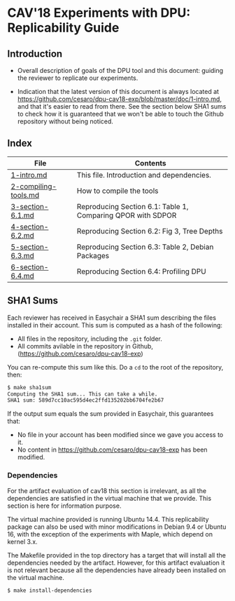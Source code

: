 CAV'18 Experiments with DPU: Replicability Guide
================================================

## Introduction

- Overall description of goals of the DPU tool and this document: guiding the
  reviewer to replicate our experiments.

- Indication that the latest version of this document is always located at
  https://github.com/cesaro/dpu-cav18-exp/blob/master/doc/1-intro.md, and that
  it's easier to read from there. See the section below SHA1 sums to check how
  it is guaranteed that we won't be able to touch the Github repository without
  being noticed.

## Index

| File                   | Contents
| ---------------------- | -----------------------------------------------------
| [1-intro.md]           | This file. Introduction and dependencies.
| [2-compiling-tools.md] | How to compile the tools
| [3-section-6.1.md]     | Reproducing Section 6.1: Table 1, Comparing QPOR with SDPOR
| [4-section-6.2.md]     | Reproducing Section 6.2: Fig 3, Tree Depths
| [5-section-6.3.md]     | Reproducing Section 6.3: Table 2, Debian Packages
| [6-section-6.4.md]     | Reproducing Section 6.4: Profiling DPU

[1-intro.md]:           1-intro.md
[2-compiling-tools.md]: 2-compiling-tools.md
[3-section-6.1.md]:     3-section-6.1.md
[4-section-6.2.md]:     4-section-6.2.md
[5-section-6.3.md]:     5-section-6.3.md
[6-section-6.4.md]:     6-section-6.4.md

## SHA1 Sums

Each reviewer has received in Easychair a SHA1 sum describing the files
installed in their account. This sum is computed as a hash of the following:

* All files in the repository, including the `.git` folder.
* All commits avilable in the repository in Github,
  (https://github.com/cesaro/dpu-cav18-exp)

You can re-compute this sum like this. Do a `cd` to the root of the repository,
then:

```sh
$ make sha1sum
Computing the SHA1 sum... This can take a while.
SHA1 sum: 589d7cc10ac595d4ec2ffd135202bb6704fe2b67
```

If the output sum equals the sum provided in Easychair, this guarantees that:

* No file in your account has been modified since we gave you access to it.
* No content in https://github.com/cesaro/dpu-cav18-exp has been modified.

### Dependencies

For the artifact evaluation of cav18 this section is irrelevant, as all the dependencies are satisfied in the virtual machine that we provide. This section is here for information purpose. 

The virtual machine provided is running Ubuntu 14.4. 
This replicability package can also be used with minor modifications in Debian
9.4 or Ubuntu 16, with the exception of the experiments with Maple, which depend
on kernel 3.x.

The Makefile provided in the top directory has a target that will install all the dependencies needed by the artifact. However, for this artifact evaluation it is not relevant because all the dependencies have already been installed on the virtual machine.

```sh
$ make install-dependencies
```

